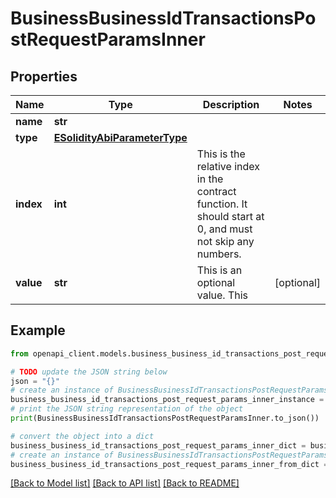 # BusinessBusinessIdTransactionsPostRequestParamsInner


## Properties

Name | Type | Description | Notes
------------ | ------------- | ------------- | -------------
**name** | **str** |  | 
**type** | [**ESolidityAbiParameterType**](ESolidityAbiParameterType.md) |  | 
**index** | **int** | This is the relative index in the contract function. It should start at 0, and must not skip any numbers. | 
**value** | **str** | This is an optional value. This | [optional] 

## Example

```python
from openapi_client.models.business_business_id_transactions_post_request_params_inner import BusinessBusinessIdTransactionsPostRequestParamsInner

# TODO update the JSON string below
json = "{}"
# create an instance of BusinessBusinessIdTransactionsPostRequestParamsInner from a JSON string
business_business_id_transactions_post_request_params_inner_instance = BusinessBusinessIdTransactionsPostRequestParamsInner.from_json(json)
# print the JSON string representation of the object
print(BusinessBusinessIdTransactionsPostRequestParamsInner.to_json())

# convert the object into a dict
business_business_id_transactions_post_request_params_inner_dict = business_business_id_transactions_post_request_params_inner_instance.to_dict()
# create an instance of BusinessBusinessIdTransactionsPostRequestParamsInner from a dict
business_business_id_transactions_post_request_params_inner_from_dict = BusinessBusinessIdTransactionsPostRequestParamsInner.from_dict(business_business_id_transactions_post_request_params_inner_dict)
```
[[Back to Model list]](../README.md#documentation-for-models) [[Back to API list]](../README.md#documentation-for-api-endpoints) [[Back to README]](../README.md)


